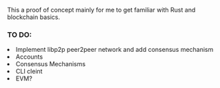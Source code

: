This a proof of concept mainly for me to get familiar with Rust and blockchain basics.

### TO DO:
  <li>Implement libp2p peer2peer network and add consensus mechanism</li>
  <li>Accounts</li>
  <li>Consensus Mechanisms</li>
  <li>CLI cleint</li>
  <li>EVM?</li>
